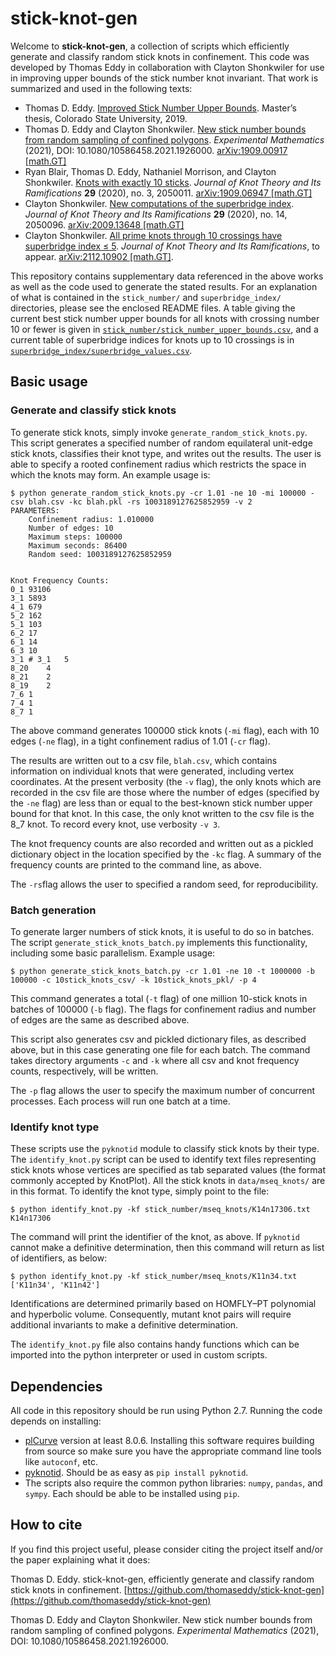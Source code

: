 # stick-knot-gen
Welcome to **stick-knot-gen**, a collection of scripts which efficiently generate and classify random stick knots in confinement. This code was developed by Thomas Eddy in collaboration with Clayton Shonkwiler for use in improving upper bounds of the stick number knot invariant. That work is summarized and used in the following texts:
- Thomas D. Eddy. [Improved Stick Number Upper Bounds](https://mountainscholar.org/handle/10217/195411). Master’s thesis, Colorado State University, 2019.
- Thomas D. Eddy and Clayton Shonkwiler. [New stick number bounds from random sampling of confined polygons](https://doi.org/10.1080/10586458.2021.1926000). _Experimental Mathematics_ (2021), DOI: 10.1080/10586458.2021.1926000. [arXiv:1909.00917 [math.GT]](https://arxiv.org/abs/1909.00917)
- Ryan Blair, Thomas D. Eddy, Nathaniel Morrison, and Clayton Shonkwiler. [Knots with exactly 10 sticks](https://doi.org/10.1142/S021821652050011X). _Journal of Knot Theory and Its Ramifications_ **29** (2020), no. 3, 2050011. [arXiv:1909.06947 [math.GT]](https://arxiv.org/abs/1909.06947)
- Clayton Shonkwiler. [New computations of the superbridge index](https://doi.org/10.1142/S0218216520500960). _Journal of Knot Theory and Its Ramifications_ **29** (2020), no. 14, 2050096. [arXiv:2009.13648 [math.GT]](https://arxiv.org/abs/2009.13648)
- Clayton Shonkwiler. [All prime knots through 10 crossings have superbridge index ≤ 5](https://arxiv.org/abs/2112.10902). _Journal of Knot Theory and Its Ramifications_, to appear. [arXiv:2112.10902 [math.GT]](https://arxiv.org/abs/2112.10902).

This repository contains supplementary data referenced in the above works as well as the code used to generate the stated results. For an explanation of what is contained in the `stick_number/` and `superbridge_index/` directories, please see the enclosed README files. A table giving the current best stick number upper bounds for all knots with crossing number 10 or fewer is given in [`stick_number/stick_number_upper_bounds.csv`](stick_number/stick_number_upper_bounds.csv), and a current table of superbridge indices for knots up to 10 crossings is in [`superbridge_index/superbridge_values.csv`](superbridge/superbridge_values.csv).

## Basic usage

### Generate and classify stick knots
To generate stick knots, simply invoke `generate_random_stick_knots.py`. This script generates a specified number of random equilateral unit-edge stick knots, classifies their knot type, and writes out the results. The user is able to specify a rooted confinement radius which restricts the space in which the knots may form. An example usage is:
```
$ python generate_random_stick_knots.py -cr 1.01 -ne 10 -mi 100000 -csv blah.csv -kc blah.pkl -rs 1003189127625852959 -v 2
PARAMETERS:
	Confinement radius: 1.010000
	Number of edges: 10
	Maximum steps: 100000
	Maximum seconds: 86400
	Random seed: 1003189127625852959


Knot Frequency Counts:
0_1	93106
3_1	5893
4_1	679
5_2	162
5_1	103
6_2	17
6_1	14
6_3	10
3_1 # 3_1	5
8_20	4
8_21	2
8_19	2
7_6	1
7_4	1
8_7	1
```
The above command generates 100000 stick knots (`-mi` flag), each with 10 edges (`-ne` flag), in a tight confinement radius of 1.01 (`-cr` flag).

The results are written out to a csv file, `blah.csv`, which contains information on individual knots that were generated, including vertex coordinates. At the present verbosity (the `-v` flag), the only knots which are recorded in the csv file are those where the number of edges (specified by the `-ne` flag) are less than or equal to the best-known stick number upper bound for that knot. In this case, the only knot written to the csv file is the 8_7 knot. To record every knot, use verbosity `-v 3`.

The knot frequency counts are also recorded and written out as a pickled dictionary object in the location specified by the `-kc` flag. A summary of the frequency counts are printed to the command line, as above.

The `-rs`flag allows the user to specified a random seed, for reproducibility.

### Batch generation
To generate larger numbers of stick knots, it is useful to do so in batches. The script `generate_stick_knots_batch.py` implements this functionality, including some basic parallelism. Example usage:
```
$ python generate_stick_knots_batch.py -cr 1.01 -ne 10 -t 1000000 -b 100000 -c 10stick_knots_csv/ -k 10stick_knots_pkl/ -p 4
```
This command generates a total (`-t` flag) of one million 10-stick knots in batches of 100000 (`-b` flag). The flags for confinement radius and number of edges are the same as described above.

This script also generates csv and pickled dictionary files, as described above, but in this case generating one file for each batch. The command takes directory arguments `-c` and `-k` where all csv and knot frequency counts, respectively, will be written.

The `-p` flag allows the user to specify the maximum number of concurrent processes. Each process will run one batch at a time.

### Identify knot type
These scripts use the `pyknotid` module to classify stick knots by their type. The `identify_knot.py` script can be used to identify text files representing stick knots whose vertices are specified as tab separated values (the format commonly accepted by KnotPlot). All the stick knots in `data/mseq_knots/` are in this format. To identify the knot type, simply point to the file:
```
$ python identify_knot.py -kf stick_number/mseq_knots/K14n17306.txt
K14n17306
```
The command will print the identifier of the knot, as above. If `pyknotid` cannot make a definitive determination, then this command will return as list of identifiers, as below:
```
$ python identify_knot.py -kf stick_number/mseq_knots/K11n34.txt
['K11n34', 'K11n42']
```
Identifications are determined primarily based on HOMFLY–PT polynomial and hyperbolic volume. Consequently, mutant knot pairs will require additional invariants to make a definitive determination.

The `identify_knot.py` file also contains handy functions which can be imported into the python interpreter or used in custom scripts.

## Dependencies
All code in this repository should be run using Python 2.7. Running the code depends on installing:
- [plCurve](http://www.jasoncantarella.com/wordpress/software/plcurve/) version at least 8.0.6. Installing this software requires building from source so make sure you have the appropriate command line tools like `autoconf`, etc.
- [pyknotid](https://github.com/spocknots/pyknotid). Should be as easy as `pip install pyknotid`.
- The scripts also require the common python libraries: `numpy`, `pandas`, and `sympy`. Each should be able to be installed using `pip`.

## How to cite
If you find this project useful, please consider citing the project itself and/or the paper explaining what it does:

Thomas D. Eddy. stick-knot-gen, efficiently generate and classify random stick knots in confinement. [https://github.com/thomaseddy/stick-knot-gen](https://github.com/thomaseddy/stick-knot-gen)

Thomas D. Eddy and Clayton Shonkwiler. New stick number bounds from random sampling of confined polygons. _Experimental Mathematics_ (2021), DOI: 10.1080/10586458.2021.1926000.
